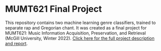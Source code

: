 # MUMT621 Final Project
This repository contains two machine learning genre classifiers, trained to separate rap and Gregorian chant. It was created as a final project for MUMT621: Music Information Acquisition, Preservation, and Retrieval (McGill University, Winter 2022). [Click here for the full project description and report](https://github.com/corinnedarche/MUMT621_FinalProject/blob/main/Darche_22_RapChantClassification.pdf). 
